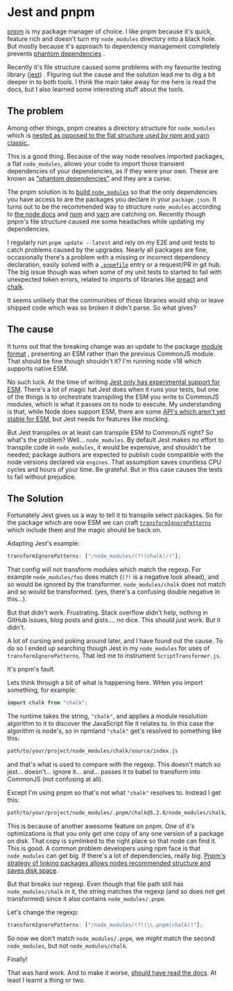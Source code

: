 # Jest and pnpm

[pnpm](https://pnpm.io)
is my package manager of choice.
I like pnpm because it's quick, feature rich and doesn't turn my `node_modules` directory into a black hole.
But mostly because it's approach to dependency management completely prevents
[phantom dependencies](https://rushjs.io/pages/advanced/phantom_deps/)
.

Recently it's file structure caused some problems with my favourite testing library
([jest](https://jestjs.io/))
.
FIguring out the cause and the solution lead me to dig a bit deeper in to both tools.
I think the main take away for me here is read the docs,
but I also learned some interesting stuff about the tools.

## The problem

Among other things, pnpm creates a directory structure for `node_modules` which is
[nested as opposed to the flat structure used by npm and yarn classic.](https://pnpm.io/motivation#creating-a-non-flat-node_modules-directory).

This is a good thing.
Because of the way node resolves imported packages,
a flat `node_modules`, allows your code to import those transient dependencies of your dependencies,
as if they were your own.
These are known as
["phantom dependencies"](https://rushjs.io/pages/advanced/phantom_deps/)
and they are a curse.

The pnpm solution is to
[build `node_modules`](https://pnpm.io/blog/2020/05/27/flat-node-modules-is-not-the-only-way)
so that the only dependencies you have access to are the packages you declare in your `package.json`.
It turns out to be the recommended way to structure `node_modules` according to
[the node docs](https://nodejs.org/api/modules.html#modules_package_manager_tips)
and
[npm](https://github.com/npm/rfcs/blob/main/accepted/0042-isolated-mode.md)
and
[yarn](https://dev.to/arcanis/yarn-31-corepack-esm-pnpm-optional-packages--3hak#new-install-mode-raw-pnpm-endraw-)
are catching on.
Recently though pnpm's file structure caused me some headaches while updating my dependencies.

I regularly run `pnpm update --latest` and rely on my E2E and unit tests to catch problems caused by the upgrades.
Nearly all packages are fine,
occasionally there's a problem with a missing or incorrect dependency declaration,
easily solved with a
[`.pnpmfile`](https://pnpm.io/pnpmfile)
entry or a request/PR in git hub.
The big issue though was when some of my unit tests to started to fail
with unexpected token errors, related to imports of libraries like
[preact](https://preactjs.com/)
and
[chalk](https://www.npmjs.com/package/chalk).

It seems unlikely that the communities of those
libraries would ship or leave shipped code which was so broken it didn't parse.
So what gives?

## The cause

It turns out that the breaking change was an update to the package
[module format](/blog/module-spotting)
, presenting an ESM rather than the previous CommonJS module.
That should be fine though shouldn't it?
I'm running node v18 which supports native ESM.

No such luck. At the time of writing
[Jest only has experimental support for ESM](https://jestjs.io/docs/ecmascript-modules).
There's a lot of magic hat Jest does when it runs your tests,
but one of the things is to orchestrate transpiling the ESM you write to CommonJS modules,
which is what it passes on to node to execute.
My understanding is that, while Node does support ESM,
there are some
[API's which aren't yet stable for ESM](https://nodejs.org/api/vm.html#vm_class_vm_module),
but Jest needs for features like mocking.

But Jest transpiles or at least can transpile ESM to CommonJS right?
So what's the problem?
Well... `node_modules`.
By default Jest makes no effort to transpile code in `node_modules`,
it would be expensive,
and shouldn't be needed;
package authors are expected to publish code compatible with the node versions declared via `engines`.
That assumption saves countless CPU cycles and hours of your time.
Be grateful.
But in this case causes the tests to fail without prejudice.

## The Solution

Fortunately Jest gives us a way to tell it to transpile select packages.
So for the package which are now ESM we can craft
[`transformIgnorePatterns`](https://jestjs.io/docs/configuration/#transformignorepatterns-arraystring)
which include them and the magic should be back on.

Adapting Jest's example:

```ts
transformIgnorePatterns: ["/node_modules/(?!(chalk)/)"];
```

That config will not transform modules which match the regexp.
For example `node_modules/foo` does match (`(?!` is a negative look ahead), and so would be ignored by the transformer.
`node_modules/chalk` does not match and so would be transformed.
(yes, there's a confusing double negative in this...).

But that didn't work.
Frustrating.
Stack overflow didn't help, nothing in GitHub issues, blog posts and gists.... no dice.
This should _just_ work.
But it didn't.

A lot of cursing and poking around later, and I have found out the cause.
To do so I ended up searching though Jest in my `node_modules` for uses of `transformIgnorePatterns`.
That led me to instrument `ScriptTransformer.js`.

It's pnpm's fault.

Lets think through a bit of what is happening here.
WHen you import something, for example:

```ts
import chalk from "chalk";
```

The runtime takes the string,
`"chalk"`,
and applies a module resolution algorithm to it to discover the JavaScript file it relates to.
In this case the algorithm is node's, so in npmland `"chalk"` get's resolved to something like this:

```txt
path/to/your/project/node_modules/chalk/source/index.js
```

and that's what is used to compare with the regexp.
This doesn't match so jest... doesn't... ignore it... and...
passes it to babel to transform into CommonJS (not confusing at all).

Except I'm using pnpm so that's not what `"chalk"` resolves to.
Instead I get this:

```txt
path/to/your/project/node_modules/.pnpm/chalk@5.2.0/node_modules/chalk/source/index.js
```

This is because of another awesome feature on pnpm.
One of it's optimizations is that you only get one copy of any one version of a package on disk.
That copy is symlinked to the right place so that node can find it.
This is good.
A common problem developers using npm face is that `node_modules` can get big.
If there's a lot of dependencies, really big.
[Pnpm's strategy of linking packages allows nodes recommended structure and saves disk space](https://pnpm.io/motivation#saving-disk-space).

But that breaks our regexp.
Even though that file path still has `node_modules/chalk` in it, the string matches the regexp
(and so does not get transformed)
since it also contains `node_modules/.pnpm`.

Let's change the regexp:

```ts
transformIgnorePatterns: ["/node_modules/(?!(\\.pnpm|chalk))"];
```

So now we don't match `node_modules/.pnpm`, we _might_ match the second `node_modules`, but not `node_modules/chalk`.

Finally!

That was hard work.
And to make it worse,
[should have read the docs](https://jestjs.io/docs/configuration#transformignorepatterns-arraystring).
At least I learnt a thing or two.
